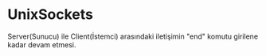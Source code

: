 # UnixSockets

Server(Sunucu) ile Client(İstemci) arasındaki iletişimin "end" komutu girilene kadar devam etmesi.
